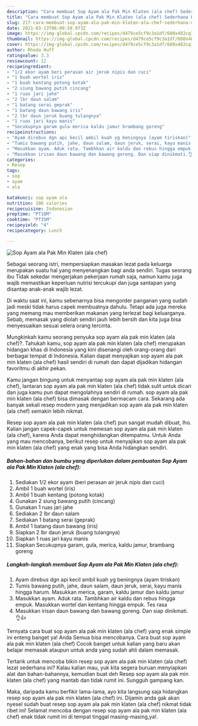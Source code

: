 ```yaml
---
description: "Cara membuat Sop Ayam ala Pak Min Klaten (ala chef) Sederhana Untuk Jualan"
title: "Cara membuat Sop Ayam ala Pak Min Klaten (ala chef) Sederhana Untuk Jualan"
slug: 217-cara-membuat-sop-ayam-ala-pak-min-klaten-ala-chef-sederhana-untuk-jualan
date: 2021-03-13T06:09:59.973Z
image: https://img-global.cpcdn.com/recipes/d479ce5cf9c3a1df/680x482cq70/sop-ayam-ala-pak-min-klaten-ala-chef-foto-resep-utama.jpg
thumbnail: https://img-global.cpcdn.com/recipes/d479ce5cf9c3a1df/680x482cq70/sop-ayam-ala-pak-min-klaten-ala-chef-foto-resep-utama.jpg
cover: https://img-global.cpcdn.com/recipes/d479ce5cf9c3a1df/680x482cq70/sop-ayam-ala-pak-min-klaten-ala-chef-foto-resep-utama.jpg
author: Rhoda Huff
ratingvalue: 3.3
reviewcount: 12
recipeingredient:
- "1/2 ekor ayam beri perasan air jeruk nipis dan cuci"
- "1 buah wortel iris"
- "1 buah kentang potong kotak"
- "2 siung bawang putih cincang"
- "1 ruas jari jahe"
- "2 lbr daun salam"
- "1 batang serai geprak"
- "1 batang daun bawang iris"
- "2 lbr daun jeruk buang tulangnya"
- "1 ruas jari kayu manis"
- "Secukupnya garam gula merica kaldu jamur brambang goreng"
recipeinstructions:
- "Ayam direbus dgn api kecil ambil kuah yg beningnya (ayam tiriskan)"
- "Tumis bawang putih, jahe, daun salam, daun jeruk, serai, kayu manis hingga harum. Masukkan merica, garam, kaldu jamur dan kaldu jamur"
- "Masukkan ayam. Aduk rata. Tambhkan air kaldu dan rebus hingga empuk. Masukkan wortel dan kentang hingga empuk. Tes rasa"
- "Masukkan irisan daun bawang dan bawang goreng. Dan siap dinikmati.👌👍"
categories:
- Resep
tags:
- sop
- ayam
- ala

katakunci: sop ayam ala 
nutrition: 186 calories
recipecuisine: Indonesian
preptime: "PT18M"
cooktime: "PT35M"
recipeyield: "4"
recipecategory: Lunch

---
```



![Sop Ayam ala Pak Min Klaten (ala chef)](https://img-global.cpcdn.com/recipes/d479ce5cf9c3a1df/680x482cq70/sop-ayam-ala-pak-min-klaten-ala-chef-foto-resep-utama.jpg)

Sebagai seorang istri, mempersiapkan masakan lezat pada keluarga merupakan suatu hal yang menyenangkan bagi anda sendiri. Tugas seorang ibu Tidak sekedar mengerjakan pekerjaan rumah saja, namun kamu juga wajib memastikan keperluan nutrisi tercukupi dan juga santapan yang disantap anak-anak wajib lezat.

Di waktu  saat ini, kamu sebenarnya bisa mengorder panganan yang sudah jadi meski tidak harus capek membuatnya dahulu. Tetapi ada juga mereka yang memang mau memberikan makanan yang terlezat bagi keluarganya. Sebab, memasak yang diolah sendiri jauh lebih bersih dan kita juga bisa menyesuaikan sesuai selera orang tercinta. 



Mungkinkah kamu seorang penyuka sop ayam ala pak min klaten (ala chef)?. Tahukah kamu, sop ayam ala pak min klaten (ala chef) merupakan hidangan khas di Indonesia yang kini disenangi oleh orang-orang dari berbagai tempat di Indonesia. Kalian dapat menyajikan sop ayam ala pak min klaten (ala chef) hasil sendiri di rumah dan dapat dijadikan hidangan favoritmu di akhir pekan.

Kamu jangan bingung untuk menyantap sop ayam ala pak min klaten (ala chef), lantaran sop ayam ala pak min klaten (ala chef) tidak sulit untuk dicari dan juga kamu pun dapat mengolahnya sendiri di rumah. sop ayam ala pak min klaten (ala chef) bisa dimasak dengan bermacam cara. Sekarang ada banyak sekali resep modern yang menjadikan sop ayam ala pak min klaten (ala chef) semakin lebih nikmat.

Resep sop ayam ala pak min klaten (ala chef) pun sangat mudah dibuat, lho. Kalian jangan capek-capek untuk memesan sop ayam ala pak min klaten (ala chef), karena Anda dapat menghidangkan ditempatmu. Untuk Anda yang mau mencobanya, berikut resep untuk menyajikan sop ayam ala pak min klaten (ala chef) yang enak yang bisa Anda hidangkan sendiri.

<!--inarticleads1-->

##### Bahan-bahan dan bumbu yang diperlukan dalam pembuatan Sop Ayam ala Pak Min Klaten (ala chef):

1. Sediakan 1/2 ekor ayam (beri perasan air jeruk nipis dan cuci)
1. Ambil 1 buah wortel (iris)
1. Ambil 1 buah kentang (potong kotak)
1. Gunakan 2 siung bawang putih (cincang)
1. Gunakan 1 ruas jari jahe
1. Sediakan 2 lbr daun salam
1. Sediakan 1 batang serai (geprak)
1. Ambil 1 batang daun bawang (iris)
1. Siapkan 2 lbr daun jeruk (buang tulangnya)
1. Siapkan 1 ruas jari kayu manis
1. Siapkan Secukupnya garam, gula, merica, kaldu jamur, brambang goreng




<!--inarticleads2-->

##### Langkah-langkah membuat Sop Ayam ala Pak Min Klaten (ala chef):

1. Ayam direbus dgn api kecil ambil kuah yg beningnya (ayam tiriskan)
1. Tumis bawang putih, jahe, daun salam, daun jeruk, serai, kayu manis hingga harum. Masukkan merica, garam, kaldu jamur dan kaldu jamur
1. Masukkan ayam. Aduk rata. Tambhkan air kaldu dan rebus hingga empuk. Masukkan wortel dan kentang hingga empuk. Tes rasa
1. Masukkan irisan daun bawang dan bawang goreng. Dan siap dinikmati.👌👍




Ternyata cara buat sop ayam ala pak min klaten (ala chef) yang enak simple ini enteng banget ya! Anda Semua bisa mencobanya. Cara buat sop ayam ala pak min klaten (ala chef) Cocok banget untuk kalian yang baru akan belajar memasak ataupun untuk anda yang sudah ahli dalam memasak.

Tertarik untuk mencoba bikin resep sop ayam ala pak min klaten (ala chef) lezat sederhana ini? Kalau kalian mau, yuk kita segera buruan menyiapkan alat dan bahan-bahannya, kemudian buat deh Resep sop ayam ala pak min klaten (ala chef) yang mantab dan tidak rumit ini. Sungguh gampang kan. 

Maka, daripada kamu berfikir lama-lama, ayo kita langsung saja hidangkan resep sop ayam ala pak min klaten (ala chef) ini. Dijamin anda gak akan nyesel sudah buat resep sop ayam ala pak min klaten (ala chef) nikmat tidak ribet ini! Selamat mencoba dengan resep sop ayam ala pak min klaten (ala chef) enak tidak rumit ini di tempat tinggal masing-masing,ya!.

